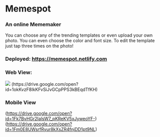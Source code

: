 # Memespot

### An online Mememaker

You can choose any of the trending templates or even upload your own photo.
You can even choose the color and font size.
To edit the template just tap three times on the photo!

### Deployed: https://memespot.netlify.com

### Web View:

<img src="https://drive.google.com/open?id=1oPr9ZnO6ukwwZh9CkklDmGMZ4i3n1bKv" />
(https://drive.google.com/open?id=1okKvzF8IkKFvSiJvGCpPPS3kBEqdTfKH)

### Mobile View

(https://drive.google.com/open?id=1Fk7BvHGr2IalsW7_pKReKV5xJyweoYF-)
(https://drive.google.com/open?id=1Fm0E8UWsrfRyur8kXsZR4fnjDD1pt9NL)
